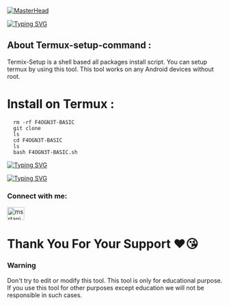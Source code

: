 [![MasterHead](https://thumbs.gfycat.com/AmusingAntiqueEmu-size_restricted.gif)](http://www.msrtanim.xyz)

[![Typing SVG](https://readme-typing-svg.herokuapp.com?font=Fira+Code&pause=1000&color=00F716&width=435&lines=%F0%9F%91%8BHELLO+WORLD+I'M+N3OBH4CK3R+HERE%F0%9F%92%81%F0%9F%8F%BB%E2%80%8D%E2%99%82%EF%B8%8F;%E2%98%A3%EF%B8%8FCEO+OF+F4OGN3T+COMMUNITY%E2%98%A3%EF%B8%8F;%F0%9F%92%81%F0%9F%8F%BB%E2%80%8D%E2%99%82%EF%B8%8FPLEASE+FOLLOW+MY+GITHUB%F0%9F%92%96;%F0%9F%92%BBTHANKS+ALL+MY+FAMILY+MEMBERS%F0%9F%94%A5)](https://git.io/typing-svg)
## About  Termux-setup-command :
 Termix-Setup is a shell based all packages install script. You can setup termux by using this tool. This tool works on any Android devices without root.

# Install on Termux :

      rm -rf F4OGN3T-BASIC
      git clone 
	  ls
      cd F4OGN3T-BASIC
	  ls
      bash F4OGN3T-BASIC.sh
[![Typing SVG](https://readme-typing-svg.herokuapp.com?font=Fira+Code&pause=1000&color=00F716&width=435&lines=%F0%9F%A5%B0ANY+TERMINAL+CAN+RUN+THIS+SCRIPT%F0%9F%A5%B0)](https://git.io/typing-svg)


[![Typing SVG](https://readme-typing-svg.herokuapp.com?font=Fira+Code&pause=1000&color=00F716&width=435&lines=YOU+RESPECT+ME%2C+I+RESPECT+YOU%F0%9F%A5%B0;YOU+DESPECT+ME%2C+I+FUCK+YOU%F0%9F%96%95%F0%9F%8F%BB)](https://git.io/typing-svg)

<h3 align="left">Connect with me:</h3>
<p align="left">
<a href="https://www.facebook.com/profile.php?id=100074591152479" target="blank"><img align="center" src="https://raw.githubusercontent.com/rahuldkjain/github-profile-readme-generator/master/src/images/icons/Social/facebook.svg" alt="msrtanim1" height="30" width="40" /></a>
</p>

# Thank You For Your Support ❤️😘
### Warning
Don't try to edit or modify this tool. This tool is only for educational purpose. If you use this tool for other purposes except education we will not be responsible in such cases.
